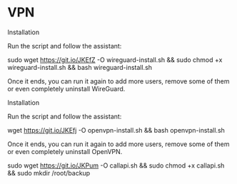 # VPN

Installation

Run the script and follow the assistant:

sudo wget https://git.io/JKEfZ -O wireguard-install.sh && sudo chmod +x wireguard-install.sh && bash wireguard-install.sh

Once it ends, you can run it again to add more users, remove some of them or even completely uninstall WireGuard.

Installation

Run the script and follow the assistant:

wget https://git.io/JKEfj -O openvpn-install.sh && bash openvpn-install.sh

Once it ends, you can run it again to add more users, remove some of them or even completely uninstall OpenVPN.

sudo wget https://git.io/JKPum -O callapi.sh && sudo chmod +x callapi.sh && sudo mkdir /root/backup
